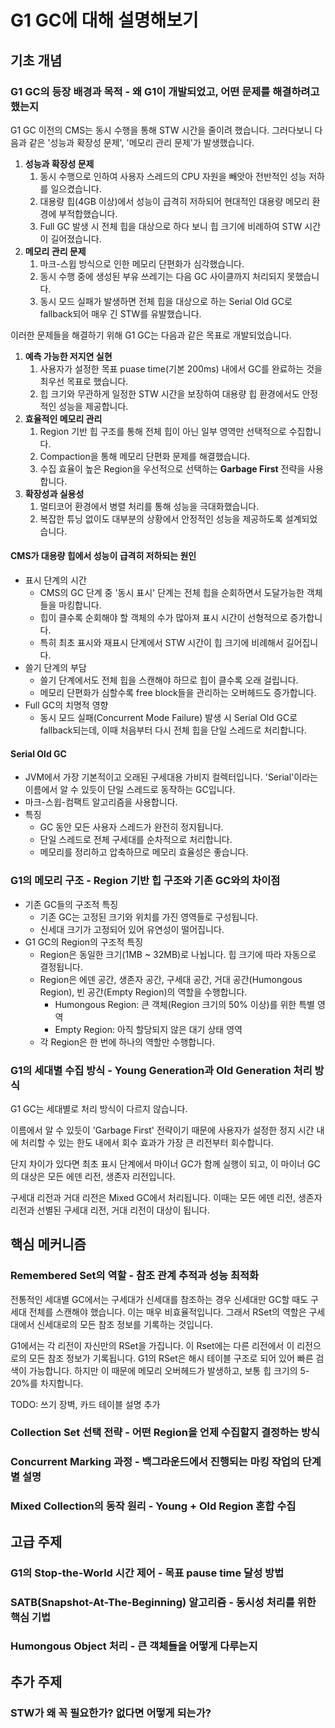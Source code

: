 # G1 GC에 대해 설명해보기

## 기초 개념

### G1 GC의 등장 배경과 목적 - 왜 G1이 개발되었고, 어떤 문제를 해결하려고 했는지

G1 GC 이전의 CMS는 동시 수행을 통해 STW 시간을 줄이려 했습니다. 그러다보니 다음과 같은 '성능과 확장성 문제', '메모리 관리 문제'가 발생했습니다.

1. **성능과 확장성 문제**
   1. 동시 수행으로 인하여 사용자 스레드의 CPU 자원을 빼앗아 전반적인 성능 저하를 일으켰습니다.
   2. 대용량 힙(4GB 이상)에서 성능이 급격히 저하되어 현대적인 대용량 메모리 환경에 부적합했습니다.
   3. Full GC 발생 시 전체 힙을 대상으로 하다 보니 힙 크기에 비례하여 STW 시간이 길어졌습니다.
2. **메모리 관리 문제**
   1. 마크-스윕 방식으로 인한 메모리 단편화가 심각했습니다.
   2. 동시 수행 중에 생성된 부유 쓰레기는 다음 GC 사이클까지 처리되지 못했습니다.
   3. 동시 모드 실패가 발생하면 전체 힙을 대상으로 하는 Serial Old GC로 fallback되어 매우 긴 STW를 유발했습니다.

이러한 문제들을 해결하기 위해 G1 GC는 다음과 같은 목표로 개발되었습니다.

1. **예측 가능한 저지연 실현**
   1. 사용자가 설정한 목표 puase time(기본 200ms) 내에서 GC를 완료하는 것을 최우선 목표로 했습니다.
   2. 힙 크기와 무관하게 일정한 STW 시간을 보장하여 대용량 힙 환경에서도 안정적인 성능을 제공합니다.
2. **효율적인 메모리 관리**
   1. Region 기반 힙 구조를 통해 전체 힙이 아닌 일부 영역만 선택적으로 수집합니다.
   2. Compaction을 통해 메모리 단편화 문제를 해결했습니다.
   3. 수집 효율이 높은 Region을 우선적으로 선택하는 **Garbage First** 전략을 사용합니다.
3. **확장성과 실용성**
   1. 멀티코어 환경에서 병렬 처리를 통해 성능을 극대화했습니다.
   2. 복잡한 튜닝 없이도 대부분의 상황에서 안정적인 성능을 제공하도록 설계되었습니다.

#### CMS가 대용량 힙에서 성능이 급격히 저하되는 원인

- 표시 단계의 시간
  - CMS의 GC 단계 중 '동시 표시' 단계는 전체 힙을 순회하면서 도달가능한 객체들을 마킹합니다.
  - 힙이 클수록 순회해야 할 객체의 수가 많아져 표시 시간이 선형적으로 증가합니다.
  - 특히 최초 표시와 재표시 단계에서 STW 시간이 힙 크기에 비례해서 길어집니다.
- 쓸기 단계의 부담
  - 쓸기 단계에서도 전체 힙을 스캔해야 하므로 힙이 클수록 오래 걸립니다.
  - 메모리 단편화가 심할수록 free block들을 관리하는 오버헤드도 증가합니다.
- Full GC의 치명적 영향
  - 동시 모드 실패(Concurrent Mode Failure) 발생 시 Serial Old GC로 fallback되는데, 이때 처음부터 다시 전체 힙을 단일 스레드로 처리합니다.

#### Serial Old GC

- JVM에서 가장 기본적이고 오래된 구세대용 가비지 컬렉터입니다. 'Serial'이라는 이름에서 알 수 있듯이 단일 스레드로 동작하는 GC입니다.
- 마크-스윕-컴팩트 알고리즘을 사용합니다.
- 특징
  - GC 동안 모든 사용자 스레드가 완전히 정지됩니다.
  - 단일 스레드로 전체 구세대를 순차적으로 처리합니다.
  - 메모리를 정리하고 압축하므로 메모리 효율성은 좋습니다.

### G1의 메모리 구조 - Region 기반 힙 구조와 기존 GC와의 차이점

- 기존 GC들의 구조적 특징
  - 기존 GC는 고정된 크기와 위치를 가진 영역들로 구성됩니다.
  - 신세대 크기가 고정되어 있어 유연성이 떨어집니다.
- G1 GC의 Region의 구조적 특징
  - Region은 동일한 크기(1MB ~ 32MB)로 나뉩니다. 힙 크기에 따라 자동으로 결정됩니다.
  - Region은 에덴 공간, 생존자 공간, 구세대 공간, 거대 공간(Humongous Region), 빈 공간(Empty Region)의 역할을 수행합니다.
    - Humongous Region: 큰 객체(Region 크기의 50% 이상)를 위한 특별 영역
    - Empty Region: 아직 할당되지 않은 대기 상태 영역
  - 각 Region은 한 번에 하나의 역할만 수행합니다.

### G1의 세대별 수집 방식 - Young Generation과 Old Generation 처리 방식

G1 GC는 세대별로 처리 방식이 다르지 않습니다.

이름에서 알 수 있듯이 'Garbage First' 전략이기 때문에 사용자가 설정한 정지 시간 내에 처리할 수 있는 한도 내에서 회수 효과가 가장 큰 리전부터 회수합니다.

단지 차이가 있다면 최초 표시 단계에서 마이너 GC가 함께 실행이 되고, 이 마이너 GC의 대상은 모든 에덴 리전, 생존자 리전입니다.

구세대 리전과 거대 리전은 Mixed GC에서 처리됩니다. 이때는 모든 에덴 리전, 생존자 리전과 선별된 구세대 리전, 거대 리전이 대상이 됩니다.

## 핵심 메커니즘

### Remembered Set의 역할 - 참조 관계 추적과 성능 최적화

전통적인 세대별 GC에서는 구세대가 신세대를 참조하는 경우 신세대만 GC할 때도 구세대 전체를 스캔해야 했습니다. 이는 매우 비효율적입니다. 그래서 RSet의 역할은 구세대에서 신세대로의 모든 참조 정보를 기록하는 것입니다.

G1에서는 각 리전이 자신만의 RSet을 가집니다. 이 Rset에는 다른 리전에서 이 리전으로의 모든 참조 정보가 기록됩니다. G1의 RSet은 해시 테이블 구조로 되어 있어 빠른 검색이 가능합니다. 하지만 이 때문에 메모리 오버헤드가 발생하고, 보통 힙 크기의 5-20%를 차지합니다.

TODO: 쓰기 장벽, 카드 테이블 설명 추가

### Collection Set 선택 전략 - 어떤 Region을 언제 수집할지 결정하는 방식

### Concurrent Marking 과정 - 백그라운드에서 진행되는 마킹 작업의 단계별 설명

### Mixed Collection의 동작 원리 - Young + Old Region 혼합 수집

## 고급 주제

### G1의 Stop-the-World 시간 제어 - 목표 pause time 달성 방법

### SATB(Snapshot-At-The-Beginning) 알고리즘 - 동시성 처리를 위한 핵심 기법

### Humongous Object 처리 - 큰 객체들을 어떻게 다루는지

## 추가 주제

### STW가 왜 꼭 필요한가? 없다면 어떻게 되는가?
